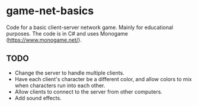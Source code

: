 # game-net-basics

Code for a basic client-server network game. Mainly for educational purposes. The code is in C# and
uses Monogame (https://www.monogame.net/).

## TODO

*   Change the server to handle multiple clients.
*   Have each client's character be a different color, and allow colors to mix when characters run
    into each other.
*   Allow clients to connect to the server from other computers.
*   Add sound effects.
